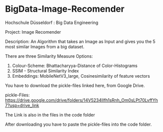 # BigData-Image-Recomender

Hochschule Düsseldorf : Big Data Engineering

Project: Image Recomender

Description: An Algorithm that takes an Image as Input and gives you the 5 most similar Images from a big dataset.

There are three Similarity Measure Options:
1. Colour-Scheme: Bhattacharyya-Distance of Color-Histograms
2. SSIM - Structural Similarity Index
3. Embeddings: MobileNetV3_large, Cosinesimilarity of feature vectors

You have to download the pickle-files linked here, from Google Drive. 

pickle-Files: https://drive.google.com/drive/folders/14V5234IIfh1sRnh_Om0sLPt70LvffYh7?usp=drive_link

The Link is also in the files in the code folder

After downloading you have to paste the pickle-files into the code folder.
